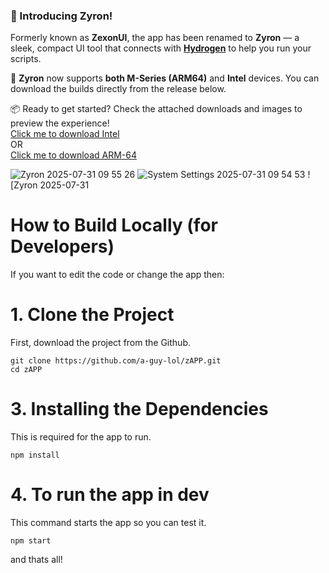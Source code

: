 ### 🚀 Introducing Zyron!

Formerly known as **ZexonUI**, the app has been renamed to **Zyron** — a sleek, compact UI tool that connects with **[Hydrogen](https://hydrogen.lat)** to help you run your scripts.

🧠 **Zyron** now supports **both M-Series (ARM64)** and **Intel** devices. You can download the builds directly from the release below.

📦 Ready to get started? Check the attached downloads and images to preview the experience!\
[Click me to download Intel](https://github.com/a-guy-lol/zAPP/releases/download/Release/Zyron-Intel.zip)\
OR\
[Click me to download ARM-64](https://github.com/a-guy-lol/zAPP/releases/download/Release/Zyron-Arm64.zip)

![Zyron 2025-07-31 09 55 26](https://github.com/user-attachments/assets/d0947590-d8e2-4fa8-8aea-9d3c2a6565ab)
![System Settings 2025-07-31 09 54 53](https://github.com/user-attachments/assets/470195ec-b037-40b7-a718-000336b63193)
![Zyron 2025-07-31 




# How to Build Locally (for Developers)
If you want to edit the code or change the app then:

# 1. Clone the Project
First, download the project from the Github.
```
git clone https://github.com/a-guy-lol/zAPP.git
cd zAPP
```
# 3. Installing the Dependencies
This is required for the app to run.
```
npm install
```
# 4. To run the app in dev
This command starts the app so you can test it.

```
npm start
```
and thats all!
